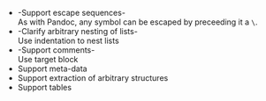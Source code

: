 * -Support escape sequences-  
  As with Pandoc, any symbol can be escaped by preceeding it a ` \ `.
* -Clarify arbitrary nesting of lists-  
  Use indentation to nest lists
* -Support comments-  
  Use target block
* Support meta-data 
* Support extraction of arbitrary structures
* Support tables
